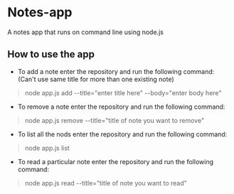 # Notes-app
A notes app that runs on command line using node.js
## How to use the app
- To add a note enter the repository and run the following command: 
(Can't use same title for more than one existing note)
>node app.js add --title="enter title here" --body="enter body here"
- To remove a note enter the repository and run the following command:
>node app.js remove --title="title of note you want to remove"
- To list all the nods enter the repository and run the following command:
>node app.js list
- To read a particular note enter the repository and run the following command:
>node app.js read --title="title of note you want to read"
